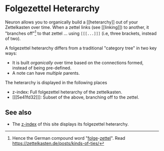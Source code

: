 # Folgezettel Heterarchy

Neuron allows you to organically build a [[heterarchy]] out of your Zettelkasten
over time. When a zettel links (see [[linking]]) to another, it "branches
off"[^1] to that zettel ... using `[[[...]]]` (i.e, three brackets, instead
of two).

A folgezettel heterarchy differs from a traditional "category tree" in two key
ways:

* It is built *organically* over time based on the connections formed, instead
  of being pre-defined.
* A note can have *multiple* parents.

The heterarchy is displayed in the following places

* z-index: Full folgezettel heterarchy of the zettelkasten.
* [[[5e41fd32]]]: Subset of the above, branching off to the zettel.

## See also

* The [z-index](/z-index.html) of this site displays its folgezettel heterarchy.

[^1]: Hence the German compound word "[folge]-[zettel]". Read <https://zettelkasten.de/posts/kinds-of-ties/>

[folge]: https://en.wiktionary.org/wiki/Folge#German

[zettel]: https://en.wiktionary.org/wiki/Zettel#German